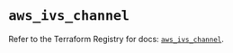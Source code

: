 # `aws_ivs_channel`

Refer to the Terraform Registry for docs: [`aws_ivs_channel`](https://registry.terraform.io/providers/hashicorp/aws/6.14.0/docs/resources/ivs_channel).
